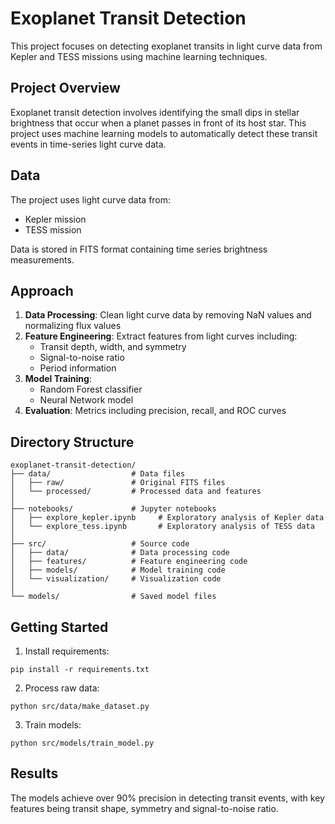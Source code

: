 # Exoplanet Transit Detection

This project focuses on detecting exoplanet transits in light curve data from Kepler and TESS missions using machine learning techniques.

## Project Overview

Exoplanet transit detection involves identifying the small dips in stellar brightness that occur when a planet passes in front of its host star. This project uses machine learning models to automatically detect these transit events in time-series light curve data.

## Data

The project uses light curve data from:
- Kepler mission
- TESS mission

Data is stored in FITS format containing time series brightness measurements.

## Approach

1. **Data Processing**: Clean light curve data by removing NaN values and normalizing flux values
2. **Feature Engineering**: Extract features from light curves including:
   - Transit depth, width, and symmetry
   - Signal-to-noise ratio
   - Period information
3. **Model Training**: 
   - Random Forest classifier
   - Neural Network model
4. **Evaluation**: Metrics including precision, recall, and ROC curves

## Directory Structure

```
exoplanet-transit-detection/
├── data/                  # Data files
│   ├── raw/               # Original FITS files
│   └── processed/         # Processed data and features
│
├── notebooks/             # Jupyter notebooks
│   ├── explore_kepler.ipynb     # Exploratory analysis of Kepler data
│   └── explore_tess.ipynb       # Exploratory analysis of TESS data
│
├── src/                   # Source code
│   ├── data/              # Data processing code
│   ├── features/          # Feature engineering code
│   ├── models/            # Model training code
│   └── visualization/     # Visualization code
│
└── models/                # Saved model files
```

## Getting Started

1. Install requirements:
```
pip install -r requirements.txt
```

2. Process raw data:
```
python src/data/make_dataset.py
```

3. Train models:
```
python src/models/train_model.py
```

## Results

The models achieve over 90% precision in detecting transit events, with key features being transit shape, symmetry and signal-to-noise ratio.
